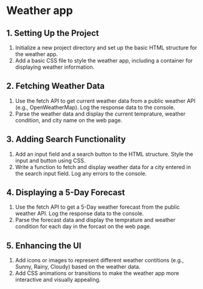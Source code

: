 # Weather app

## 1. Setting Up the Project

1. Initialize a new project directory and set up the basic HTML structure for the weather app.
2. Add a basic CSS file to style the weather app, including a container for displaying weather information.

## 2. Fetching Weather Data

1. Use the fetch API to get current weather data from a public weather API (e.g., OpenWeatherMap). Log the response data to the console.
2. Parse the weather data and display the current temprature, weather condition, and city name on the web page.

## 3. Adding Search Functionality

1. Add an input field and a search button to the HTML structure. Style the input and button using CSS.
2. Write a function to fetch and display weather data for a city entered in the search input field. Log any errors to the console.

## 4. Displaying a 5-Day Forecast

1. Use the fetch API to get a 5-Day weather forecast from the public weather API. Log the response data to the console.
2. Parse the forecast data and display the temprature and weather condition for each day in the forcast on the web page.

## 5. Enhancing the UI

1. Add icons or images to represent different weather contitions (e.g., Sunny, Rainy, Cloudy) based on the weather data.
2. Add CSS animations or transitions to make the weather app more interactive and visually appealing.
